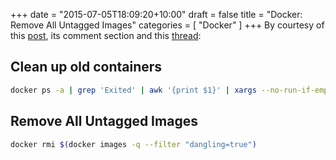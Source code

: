 +++
date = "2015-07-05T18:09:20+10:00"
draft = false
title = "Docker: Remove All Untagged Images"
categories = [
  "Docker"
]
+++
By courtesy of this [post](http://jimhoskins.com/2013/07/27/remove-untagged-docker-images.html), its comment section and this [thread](http://stackoverflow.com/questions/17236796/how-to-remove-old-docker-containers):

## Clean up old containers
``` bash
docker ps -a | grep 'Exited' | awk '{print $1}' | xargs --no-run-if-empty docker rm
```

## Remove All Untagged Images
``` bash
docker rmi $(docker images -q --filter "dangling=true")
```
